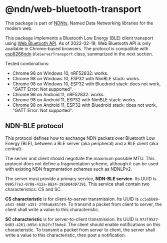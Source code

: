 # @ndn/web-bluetooth-transport

This package is part of [NDNts](https://yoursunny.com/p/NDNts/), Named Data Networking libraries for the modern web.

This package implements a Bluetooth Low Energy (BLE) client transport using [Web Bluetooth API](https://web.dev/bluetooth/).
As of 2022-02-19, Web Bluetooth API is only available in Chrome-based browsers.
The protocol is compatible with [esp8266ndn](https://github.com/yoursunny/esp8266ndn) `BleServerTransport` class, summarized in the next section.

Tested combinations:

* Chrome 98 on Windows 10, nRF52832: works.
* Chrome 98 on Windows 10, ESP32 with NimBLE stack: works.
* Chrome 98 on Windows 10, ESP32 with Bluedroid stack: does not work, "GATT Error: Not supported".
* Chrome 98 on Android 11, nRF52832: works.
* Chrome 98 on Android 11, ESP32 with NimBLE stack: works.
* Chrome 98 on Android 11, ESP32 with Bluedroid stack: does not work, "GATT Error: Not supported".

## NDN-BLE protocol

This protocol defines how to exchange NDN packets over Bluetooth Low Energy (BLE), between a BLE server (aka peripheral) and a BLE client (aka central).

The server and client should negotiate the maximum possible MTU.
This protocol does not define a fragmentation scheme, although it can be used with existing NDN fragmentation schemes such as NDNLPv2.

The server must provide a primary service, **NDN-BLE service**.
Its UUID is `099577e3-0788-412a-8824-395084d97391`.
This service shall contain two characteristics: CS and SC.

**CS characteristic** is for client-to-server transmission.
Its UUID is `cc5abb89-a541-46d8-a351-2f95a6a81f49`.
To transmit a packet from client to server, the client shall write a value to this characteristic.

**SC characteristic** is for server-to-client transmission.
Its UUID is `972f9527-0d83-4261-b95d-b1b2fc73bde4`.
The client should enable notifications on this characteristic.
To transmit a packet from server to client, the server shall write a value to this characteristic, then post a notification.
